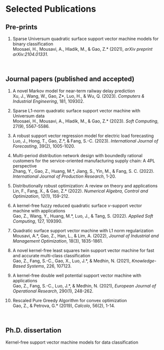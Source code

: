 # Selected Publications

## Pre-prints
1. Sparse Universum quadratic surface support vector machine models for binary classification  
Moosaei, H., Mousavi, A., Hladík, M., & Gao, Z.\* (2021), *arXiv preprint arXiv:2104.01331*.

</br>

## Journal papers (published and accepted)

1. A novel Markov model for near-term railway delay prediction  
Xu, J., Wang, W., Gao, Z\*, Luo, H., & Wu, Q. (2023). *Computers & Industrial Engineering*, 181, 109302. 

2. Sparse L1-norm quadratic surface support vector machine with Universum data                     
Moosaei, H., Mousavi, A., Hladík, M., & Gao, Z.\* (2023). *Soft Computing*, 27(9), 5567-5586.                         

3. A robust support vector regression model for electric load forecasting                         
Luo, J., Hong, T., Gao, Z.\*, & Fang, S.-C. (2023). *International Journal of Forecasting*, 39(2), 1005-1020.                         
                        
4. Multi-period distribution network design with boundedly rational customers for the service-oriented manufacturing supply chain: A 4PL perspective                    
Zhang, Y., Gao, Z., Huang, M.\*, Jiang, S., Yin, M., & Fang, S. C. (2022). *International Journal of Production Research*, 1-20. 
                        
5. Distributionally robust optimization: A review on theory and applications    
Lin, F., Fang, X., & Gao, Z.\* (2022). *Numerical Algebra, Control and Optimization*, 12(1), 159-212. 
                        
6. A kernel-free fuzzy reduced quadratic surface $\nu$-support vector machine with applications   
Gao, Z., Wang, Y., Huang, M.\*, Luo, J., &amp; Tang, S. (2022). *Applied Soft Computing*, 127, 109390. 

7. Quadratic surface support vector machine with L1 norm regularization    
Mousavi, A.\*, Gao, Z., Han, L., &amp; Lim, A. (2022), *Journal of Industrial and Management Optimization*, 18(3), 1835-1861. 

8. A novel kernel-free least squares twin support vector machine for fast and accurate multi-class classification     
Gao, Z., Fang, S.-C., Gao, X., Luo, J.\*, & Medhin, N. (2021), *Knowledge-Based Systems*, 226, 107123.  

9. A kernel-free double well potential support vector machine with applications      
Gao, Z., Fang, S.-C., Luo, J.\*, & Medhin, N. (2021), *European Journal of Operational Research*, 290(1), 248-262.

10. Rescaled Pure Greedy Algorithm for convex optimization      
Gao, Z., & Petrova, G.\* (2019), *Calcolo*, 56(2), 1-14.

</br>



## Ph.D. dissertation

Kernel-free support vector machine models for data classification



